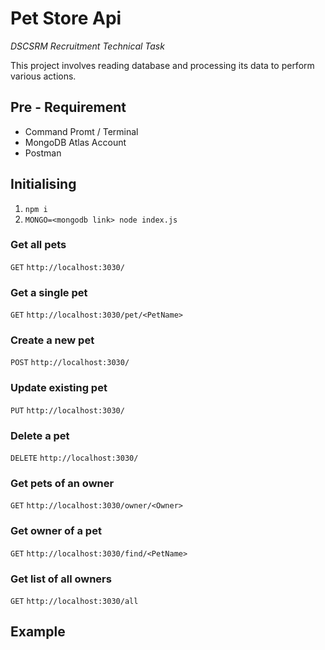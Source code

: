 # Pet Store Api

  *DSCSRM Recruitment Technical Task*
  
This project involves reading database and processing its data to perform various actions.

## Pre - Requirement 

- Command Promt / Terminal
- MongoDB Atlas Account
- Postman

## Initialising

1.  `npm i`
2. `MONGO=<mongodb link> node index.js`

### Get all pets

`GET` `http://localhost:3030/`

### Get a single pet

`GET` `http://localhost:3030/pet/<PetName>`

### Create a new pet

`POST` `http://localhost:3030/`

### Update existing pet

`PUT` `http://localhost:3030/`

### Delete a pet

`DELETE` `http://localhost:3030/`

### Get pets of an owner

`GET` `http://localhost:3030/owner/<Owner>`

### Get owner of a pet

`GET` `http://localhost:3030/find/<PetName>`

### Get list of all owners

`GET` `http://localhost:3030/all`


## Example
